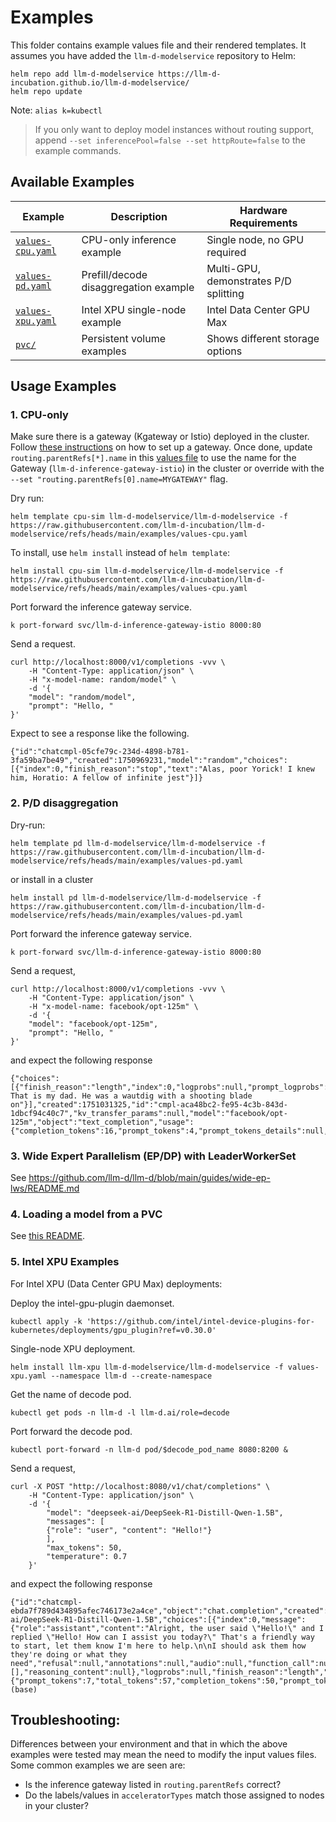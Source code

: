 # Examples

This folder contains example values file and their rendered templates. It assumes you have added the
`llm-d-modelservice` repository to Helm:

```
helm repo add llm-d-modelservice https://llm-d-incubation.github.io/llm-d-modelservice/
helm repo update
```

Note: `alias k=kubectl`

> If you only want to deploy model instances without routing support, append `--set inferencePool=false --set httpRoute=false` to the example commands.

## Available Examples

| Example | Description | Hardware Requirements |
|---------|-------------|----------------------|
| [`values-cpu.yaml`](#1-cpu-only) | CPU-only inference example | Single node, no GPU required |
| [`values-pd.yaml`](#2-pd-disaggregation) | Prefill/decode disaggregation example | Multi-GPU, demonstrates P/D splitting |
| [`values-xpu.yaml`](#5-intel-xpu-examples) | Intel XPU single-node example | Intel Data Center GPU Max |
| [`pvc/`](#4-loading-a-model-from-a-pvc) | Persistent volume examples | Shows different storage options |

## Usage Examples

### 1. CPU-only

Make sure there is a gateway (Kgateway or Istio) deployed in the cluster. Follow [these instructions](https://gateway-api-inference-extension.sigs.k8s.io/guides/#__tabbed_3_2) on how to set up a gateway. Once done, update `routing.parentRefs[*].name` in this [values file](values-cpu.yaml#L18) to use the name for the Gateway (`llm-d-inference-gateway-istio`) in the cluster or override with the `--set "routing.parentRefs[0].name=MYGATEWAY"` flag.

Dry run:

```
helm template cpu-sim llm-d-modelservice/llm-d-modelservice -f https://raw.githubusercontent.com/llm-d-incubation/llm-d-modelservice/refs/heads/main/examples/values-cpu.yaml
```

To install, use `helm install` instead of `helm template`:

```
helm install cpu-sim llm-d-modelservice/llm-d-modelservice -f https://raw.githubusercontent.com/llm-d-incubation/llm-d-modelservice/refs/heads/main/examples/values-cpu.yaml
```

Port forward the inference gateway service.

```
k port-forward svc/llm-d-inference-gateway-istio 8000:80
```

Send a request.

```
curl http://localhost:8000/v1/completions -vvv \
    -H "Content-Type: application/json" \
    -H "x-model-name: random/model" \
    -d '{
    "model": "random/model",
    "prompt": "Hello, "
}'
```

Expect to see a response like the following.

```
{"id":"chatcmpl-05cfe79c-234d-4898-b781-3fa59ba7be49","created":1750969231,"model":"random","choices":[{"index":0,"finish_reason":"stop","text":"Alas, poor Yorick! I knew him, Horatio: A fellow of infinite jest"}]}
```

### 2. P/D disaggregation

Dry-run:

```
helm template pd llm-d-modelservice/llm-d-modelservice -f https://raw.githubusercontent.com/llm-d-incubation/llm-d-modelservice/refs/heads/main/examples/values-pd.yaml
```

or install in a cluster

```
helm install pd llm-d-modelservice/llm-d-modelservice -f https://raw.githubusercontent.com/llm-d-incubation/llm-d-modelservice/refs/heads/main/examples/values-pd.yaml
```

Port forward the inference gateway service.

```
k port-forward svc/llm-d-inference-gateway-istio 8000:80
```

Send a request,

```
curl http://localhost:8000/v1/completions -vvv \
    -H "Content-Type: application/json" \
    -H "x-model-name: facebook/opt-125m" \
    -d '{
    "model": "facebook/opt-125m",
    "prompt": "Hello, "
}'
```

and expect the following response

```
{"choices":[{"finish_reason":"length","index":0,"logprobs":null,"prompt_logprobs":null,"stop_reason":null,"text":" That is my dad. He was a wautdig with a shooting blade on"}],"created":1751031325,"id":"cmpl-aca48bc2-fe95-4c3b-843d-1dbcf94c40c7","kv_transfer_params":null,"model":"facebook/opt-125m","object":"text_completion","usage":{"completion_tokens":16,"prompt_tokens":4,"prompt_tokens_details":null,"total_tokens":20}}
```

### 3. Wide Expert Parallelism (EP/DP) with LeaderWorkerSet

See https://github.com/llm-d/llm-d/blob/main/guides/wide-ep-lws/README.md

### 4. Loading a model from a PVC

See [this README](./pvc/README.md).

### 5. Intel XPU Examples

For Intel XPU (Data Center GPU Max) deployments:

Deploy the intel-gpu-plugin daemonset.

```
kubectl apply -k 'https://github.com/intel/intel-device-plugins-for-kubernetes/deployments/gpu_plugin?ref=v0.30.0'
```

Single-node XPU deployment.

```
helm install llm-xpu llm-d-modelservice/llm-d-modelservice -f values-xpu.yaml --namespace llm-d --create-namespace

```

Get the name of decode pod.

```
kubectl get pods -n llm-d -l llm-d.ai/role=decode
```

Port forward the decode pod.

```
kubectl port-forward -n llm-d pod/$decode_pod_name 8080:8200 &
```

Send a request,

```
curl -X POST "http://localhost:8080/v1/chat/completions" \
    -H "Content-Type: application/json" \
    -d '{
        "model": "deepseek-ai/DeepSeek-R1-Distill-Qwen-1.5B",
        "messages": [
        {"role": "user", "content": "Hello!"}
        ],
        "max_tokens": 50,
        "temperature": 0.7
    }'
```

and expect the following response

```
{"id":"chatcmpl-ebda7f789d434895afec746173e2a4ce","object":"chat.completion","created":1755679402,"model":"deepseek-ai/DeepSeek-R1-Distill-Qwen-1.5B","choices":[{"index":0,"message":{"role":"assistant","content":"Alright, the user said \"Hello!\" and I replied \"Hello! How can I assist you today?\" That's a friendly way to start, let them know I'm here to help.\n\nI should ask them how they're doing or what they need","refusal":null,"annotations":null,"audio":null,"function_call":null,"tool_calls":[],"reasoning_content":null},"logprobs":null,"finish_reason":"length","stop_reason":null}],"service_tier":null,"system_fingerprint":null,"usage":{"prompt_tokens":7,"total_tokens":57,"completion_tokens":50,"prompt_tokens_details":null},"prompt_logprobs":null,"kv_transfer_params":null}(base)
```

## Troubleshooting:

Differences between your environment and that in which the above examples were tested may mean the need to modify the input values files. Some common examples we are seen are:

- Is the inference gateway listed in `routing.parentRefs` correct?
- Do the labels/values in `acceleratorTypes` match those assigned to nodes in your cluster?
